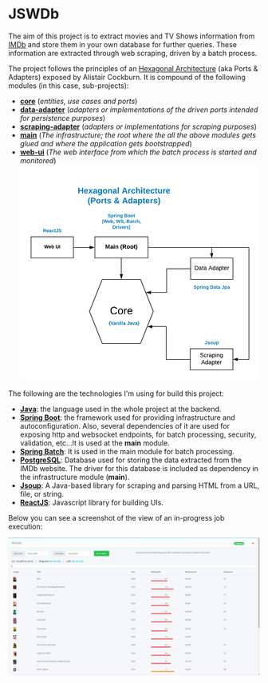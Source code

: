 # JSWDb

The aim of this project is to extract movies and TV Shows information from [IMDb](www.imdb.com) and store them in your own database for further queries. These information are extracted through web scraping, driven by a batch process.

The project follows the principles of an [Hexagonal Architecture](https://alistair.cockburn.us/hexagonal-architecture/) (aka Ports & Adapters) exposed by Alistair Cockburn. It is compound of the following modules (in this case, sub-projects):

* [**core**](https://github.com/jersonsw/jswdb/tree/master/core) (_entities, use cases and ports_)
* [**data-adapter**](https://github.com/jersonsw/jswdb/tree/master/data-adapter) (_adapters or implementations of the driven ports intended for persistence purposes_)
* [**scraping-adapter**](https://github.com/jersonsw/jswdb/tree/master/scraping-adapter) (_adapters or implementations for scraping purposes_)
* [**main**](https://github.com/jersonsw/jswdb/tree/master/main) (_The infrastructure; the root where the all the above modules gets glued and where the application gets bootstrapped_)
* [**web-ui**](https://github.com/jersonsw/jswdb/tree/master/web-ui) (_The web interface from which the batch process is started and monitored_)
![Hexagonal Architecture](https://github.com/jersonsw/jswdb/blob/master/JSWDb.png?raw=true)

The following are the technologies I'm using for build this project:

* [**Java**](https://docs.oracle.com/en/java/): the language used in the whole project at the backend.
* [**Spring Boot**](https://spring.io/projects/spring-boot): the framework used for providing infrastructure and autoconfiguration. Also, several dependencies of it are used for exposing http and websocket endpoints, for batch processing, security, validation, etc...It is used at the **main** module.
* [**Spring Batch**](https://spring.io/projects/spring-batch): It is used in the main module for batch processing.
* [**PostgreSQL**](https://www.postgresql.org/): Database used for storing the data extracted from the IMDb website. The driver for this database is included as dependency in the infrastructure module (**main**).
* [**Jsoup**](https://jsoup.org/): A Java-based library for scraping and parsing HTML from a URL, file, or string.
* [**ReactJS**](https://es.reactjs.org/): Javascript library for building UIs.

Below you can see a screenshot of the view of an in-progress job execution:

![Job Execution](https://github.com/jersonsw/jswdb/blob/master/JSWDb%20UI.png?raw=true)
